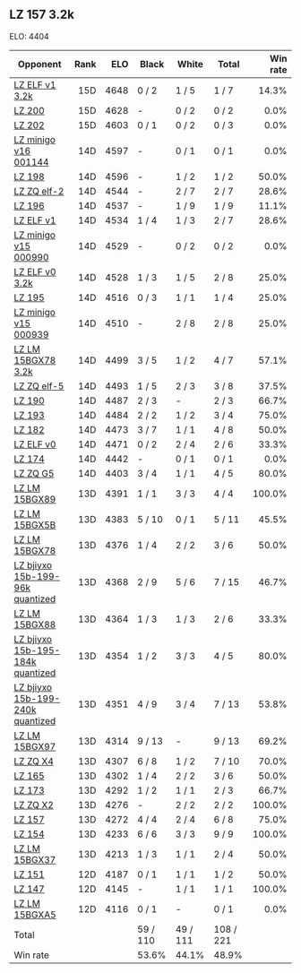 ## LZ 157 3.2k ##

ELO: 4404

Opponent | Rank | ELO | Black | White | Total | Win rate
---------|-----:|----:|-------|-------|-------|-------:
[LZ ELF v1 3.2k](LZ%20ELF%20v1%203.2k.md) | 15D | 4648 | 0 / 2 | 1 / 5 | 1 / 7 | 14.3%
[LZ 200](LZ%20200.md) | 15D | 4628 | - | 0 / 2 | 0 / 2 | 0.0%
[LZ 202](LZ%20202.md) | 15D | 4603 | 0 / 1 | 0 / 2 | 0 / 3 | 0.0%
[LZ minigo v16 001144](LZ%20minigo%20v16%20001144.md) | 14D | 4597 | - | 0 / 1 | 0 / 1 | 0.0%
[LZ 198](LZ%20198.md) | 14D | 4596 | - | 1 / 2 | 1 / 2 | 50.0%
[LZ ZQ elf-2](LZ%20ZQ%20elf-2.md) | 14D | 4544 | - | 2 / 7 | 2 / 7 | 28.6%
[LZ 196](LZ%20196.md) | 14D | 4537 | - | 1 / 9 | 1 / 9 | 11.1%
[LZ ELF v1](LZ%20ELF%20v1.md) | 14D | 4534 | 1 / 4 | 1 / 3 | 2 / 7 | 28.6%
[LZ minigo v15 000990](LZ%20minigo%20v15%20000990.md) | 14D | 4529 | - | 0 / 2 | 0 / 2 | 0.0%
[LZ ELF v0 3.2k](LZ%20ELF%20v0%203.2k.md) | 14D | 4528 | 1 / 3 | 1 / 5 | 2 / 8 | 25.0%
[LZ 195](LZ%20195.md) | 14D | 4516 | 0 / 3 | 1 / 1 | 1 / 4 | 25.0%
[LZ minigo v15 000939](LZ%20minigo%20v15%20000939.md) | 14D | 4510 | - | 2 / 8 | 2 / 8 | 25.0%
[LZ LM 15BGX78 3.2k](LZ%20LM%2015BGX78%203.2k.md) | 14D | 4499 | 3 / 5 | 1 / 2 | 4 / 7 | 57.1%
[LZ ZQ elf-5](LZ%20ZQ%20elf-5.md) | 14D | 4493 | 1 / 5 | 2 / 3 | 3 / 8 | 37.5%
[LZ 190](LZ%20190.md) | 14D | 4487 | 2 / 3 | - | 2 / 3 | 66.7%
[LZ 193](LZ%20193.md) | 14D | 4484 | 2 / 2 | 1 / 2 | 3 / 4 | 75.0%
[LZ 182](LZ%20182.md) | 14D | 4473 | 3 / 7 | 1 / 1 | 4 / 8 | 50.0%
[LZ ELF v0](LZ%20ELF%20v0.md) | 14D | 4471 | 0 / 2 | 2 / 4 | 2 / 6 | 33.3%
[LZ 174](LZ%20174.md) | 14D | 4442 | - | 0 / 1 | 0 / 1 | 0.0%
[LZ ZQ G5](LZ%20ZQ%20G5.md) | 14D | 4403 | 3 / 4 | 1 / 1 | 4 / 5 | 80.0%
[LZ LM 15BGX89](LZ%20LM%2015BGX89.md) | 13D | 4391 | 1 / 1 | 3 / 3 | 4 / 4 | 100.0%
[LZ LM 15BGX5B](LZ%20LM%2015BGX5B.md) | 13D | 4383 | 5 / 10 | 0 / 1 | 5 / 11 | 45.5%
[LZ LM 15BGX78](LZ%20LM%2015BGX78.md) | 13D | 4376 | 1 / 4 | 2 / 2 | 3 / 6 | 50.0%
[LZ bjiyxo 15b-199-96k quantized](LZ%20bjiyxo%2015b-199-96k%20quantized.md) | 13D | 4368 | 2 / 9 | 5 / 6 | 7 / 15 | 46.7%
[LZ LM 15BGX88](LZ%20LM%2015BGX88.md) | 13D | 4364 | 1 / 3 | 1 / 3 | 2 / 6 | 33.3%
[LZ bjiyxo 15b-195-184k quantized](LZ%20bjiyxo%2015b-195-184k%20quantized.md) | 13D | 4354 | 1 / 2 | 3 / 3 | 4 / 5 | 80.0%
[LZ bjiyxo 15b-199-240k quantized](LZ%20bjiyxo%2015b-199-240k%20quantized.md) | 13D | 4351 | 4 / 9 | 3 / 4 | 7 / 13 | 53.8%
[LZ LM 15BGX97](LZ%20LM%2015BGX97.md) | 13D | 4314 | 9 / 13 | - | 9 / 13 | 69.2%
[LZ ZQ X4](LZ%20ZQ%20X4.md) | 13D | 4307 | 6 / 8 | 1 / 2 | 7 / 10 | 70.0%
[LZ 165](LZ%20165.md) | 13D | 4302 | 1 / 4 | 2 / 2 | 3 / 6 | 50.0%
[LZ 173](LZ%20173.md) | 13D | 4292 | 1 / 2 | 1 / 1 | 2 / 3 | 66.7%
[LZ ZQ X2](LZ%20ZQ%20X2.md) | 13D | 4276 | - | 2 / 2 | 2 / 2 | 100.0%
[LZ 157](LZ%20157.md) | 13D | 4272 | 4 / 4 | 2 / 4 | 6 / 8 | 75.0%
[LZ 154](LZ%20154.md) | 13D | 4233 | 6 / 6 | 3 / 3 | 9 / 9 | 100.0%
[LZ LM 15BGX37](LZ%20LM%2015BGX37.md) | 13D | 4213 | 1 / 3 | 1 / 1 | 2 / 4 | 50.0%
[LZ 151](LZ%20151.md) | 12D | 4187 | 0 / 1 | 1 / 1 | 1 / 2 | 50.0%
[LZ 147](LZ%20147.md) | 12D | 4145 | - | 1 / 1 | 1 / 1 | 100.0%
[LZ LM 15BGXA5](LZ%20LM%2015BGXA5.md) | 12D | 4116 | 0 / 1 | - | 0 / 1 | 0.0%
Total | | | 59 / 110 | 49 / 111 | 108 / 221 | 
Win rate| | | 53.6% | 44.1% | 48.9% | 
